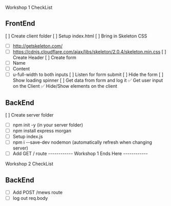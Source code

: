 Workshop 1 CheckList 

## FrontEnd 
[ ] Create client folder
[ ] Setup index.html
[ ] Bring in Skeleton CSS
* [ ] http://getskeleton.com/
* [ ] https://cdnjs.cloudflare.com/ajax/libs/skeleton/2.0.4/skeleton.min.css
[ ] Create Header
[ ] Create form
* [ ] Name
* [ ] Content 
* [ ] u-full-width to both inputs
[ ] Listen for form submit
[ ] Hide the form
[ ] Show loading spinner
[ ] Get data from form and log it
✅ Get user input on the Client
✅ Hide/Show elements on the client

## BackEnd 
[ ] Create server folder
* [ ] npm init -y (in your server folder)
* [ ] npm install express morgan
* [ ] Setup index.js
* [ ] npm i --save-dev nodemon (automatically refresh when changing server)
* [ ] Add GET / route
------------ Workshop 1 Ends Here ------------

Workshop 2 CheckList
## BackEnd
* [ ] Add POST /mews route
* [ ] log out req.body